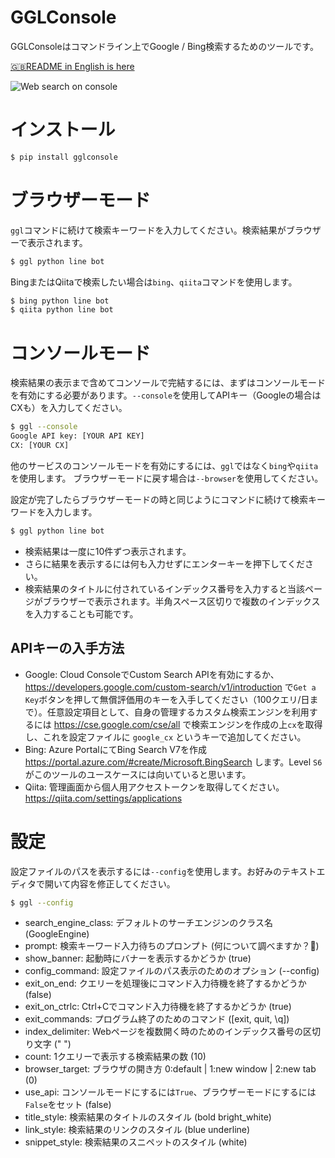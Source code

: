 # GGLConsole

GGLConsoleはコマンドライン上でGoogle / Bing検索するためのツールです。

[🇬🇧README in English is here](https://github.com/uezo/gglconsole/blob/master/README.ja.md)

![Web search on console](https://github.com/uezo/gglconsole/blob/main/gglconsole/resources/gglconsole.png)

# インストール

```bash
$ pip install gglconsole
```

# ブラウザーモード

`ggl`コマンドに続けて検索キーワードを入力してください。検索結果がブラウザーで表示されます。

```bash
$ ggl python line bot
```

BingまたはQiitaで検索したい場合は`bing`、`qiita`コマンドを使用します。

```bash
$ bing python line bot
$ qiita python line bot
```

# コンソールモード

検索結果の表示まで含めてコンソールで完結するには、まずはコンソールモードを有効にする必要があります。`--console`を使用してAPIキー（Googleの場合はCXも）を入力してください。

```bash
$ ggl --console
Google API key: [YOUR API KEY]
CX: [YOUR CX]
```

他のサービスのコンソールモードを有効にするには、`ggl`ではなく`bing`や`qiita`を使用します。
ブラウザーモードに戻す場合は`--browser`を使用してください。

設定が完了したらブラウザーモードの時と同じようにコマンドに続けて検索キーワードを入力します。

```bash
$ ggl python line bot
```

- 検索結果は一度に10件ずつ表示されます。
- さらに結果を表示するには何も入力せずにエンターキーを押下してください。
- 検索結果のタイトルに付されているインデックス番号を入力すると当該ページがブラウザーで表示されます。半角スペース区切りで複数のインデックスを入力することも可能です。


## APIキーの入手方法

- Google: Cloud ConsoleでCustom Search APIを有効にするか、 https://developers.google.com/custom-search/v1/introduction で`Get a Key`ボタンを押して無償評価用のキーを入手してください（100クエリ/日まで）。任意設定項目として、自身の管理するカスタム検索エンジンを利用するには https://cse.google.com/cse/all で検索エンジンを作成の上`cx`を取得し、これを設定ファイルに `google_cx` というキーで追加してください。
- Bing: Azure PortalにてBing Search V7を作成 https://portal.azure.com/#create/Microsoft.BingSearch します。Level `S6`がこのツールのユースケースには向いていると思います。
- Qiita: 管理画面から個人用アクセストークンを取得してください。 https://qiita.com/settings/applications


# 設定

設定ファイルのパスを表示するには`--config`を使用します。お好みのテキストエディタで開いて内容を修正してください。

```bash
$ ggl --config
```

- search_engine_class: デフォルトのサーチエンジンのクラス名 (GoogleEngine)
- prompt: 検索キーワード入力待ちのプロンプト (何について調べますか？🐬)
- show_banner: 起動時にバナーを表示するかどうか (true)
- config_command: 設定ファイルのパス表示のためのオプション (--config)
- exit_on_end: クエリーを処理後にコマンド入力待機を終了するかどうか (false)
- exit_on_ctrlc: Ctrl+Cでコマンド入力待機を終了するかどうか (true)
- exit_commands: プログラム終了のためのコマンド ([exit, quit, \q])
- index_delimiter: Webページを複数開く時のためのインデックス番号の区切り文字 (" ")
- count: 1クエリーで表示する検索結果の数 (10)
- browser_target: ブラウザの開き方 0:default | 1:new window | 2:new tab (0)
- use_api: コンソールモードにするには`True`、ブラウザーモードにするには`False`をセット (false)
- title_style: 検索結果のタイトルのスタイル (bold bright_white)
- link_style: 検索結果のリンクのスタイル (blue underline)
- snippet_style: 検索結果のスニペットのスタイル (white)
